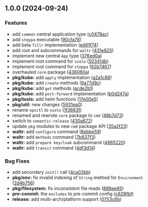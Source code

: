 ## 1.0.0 (2024-09-24)

### Features

* add `common` central application type ([c0478ac](https://github.com/fmjstudios/gopskit/commit/c0478aca177a76e31a080757a3af393fca89e44d))
* add `steppa` executable ([90cfa78](https://github.com/fmjstudios/gopskit/commit/90cfa78c0bf72b1dbc6a4197b83d8ed271c54d51))
* add beta `fillr` implementation ([ed61f74](https://github.com/fmjstudios/gopskit/commit/ed61f743fd3a6dc924655f1e4e77a865b0e072e2))
* add root and subcommands for `waltr` ([431e825](https://github.com/fmjstudios/gopskit/commit/431e825e9b986ec9e9c3aa152e9ed4a32fe8115d))
* implement new central `App` type ([376ed0a](https://github.com/fmjstudios/gopskit/commit/376ed0aab9c7a0568847709f1a9842520f80666a))
* implement root command for `ssolo` ([50341db](https://github.com/fmjstudios/gopskit/commit/50341db06c89aafbd9eef805c72d7e3681fea4b9))
* implement root command for `steppa` ([92b7467](https://github.com/fmjstudios/gopskit/commit/92b746700defdc8ec3e9379e3e05f55f4865184c))
* overhauled `core` package ([436060a](https://github.com/fmjstudios/gopskit/commit/436060ac78604f4e39c91504e2d1666514cd0c77))
* **pkg/kube:** add `apply` implementation ([a2a1c88](https://github.com/fmjstudios/gopskit/commit/a2a1c88aa0207c8427c7248fdbc50f59c827968b))
* **pkg/kube:** add `create` methods ([9a77d9c](https://github.com/fmjstudios/gopskit/commit/9a77d9c76ee4f985bcd900d438aefa77b4bc14b0))
* **pkg/kube:** add `get` methods ([acde2b1](https://github.com/fmjstudios/gopskit/commit/acde2b1e9a0dbbcbe418a101410b427122b9d45a))
* **pkg/kube:** add `port-forward` implementation ([b0d247a](https://github.com/fmjstudios/gopskit/commit/b0d247ac80d3a0a5e3b5ab00e600f0b72cc374e3))
* **pkg/tools:** add helm functions ([17e00e5](https://github.com/fmjstudios/gopskit/commit/17e00e526227ed0f79ee80672685bc0205dc5961))
* **pkg/util:** new changes ([5931ea0](https://github.com/fmjstudios/gopskit/commit/5931ea09e559d23cdead8af86c4644a8afaf9377))
* rename `opsctl` to `ssolo` ([1f3663f](https://github.com/fmjstudios/gopskit/commit/1f3663f2c0e32afd85dfdaf006fce607cb4a1484))
* renamed and rewrote `core` package to `cmd` ([48b7d73](https://github.com/fmjstudios/gopskit/commit/48b7d739d4a8427ef477fb5b75f3751775287926))
* switch to `semantic-release` ([430a672](https://github.com/fmjstudios/gopskit/commit/430a672d41258dc63861c8a1b581aa06768e85ce))
* update `pkg` modules to new `cmd` package API ([35a2f23](https://github.com/fmjstudios/gopskit/commit/35a2f230f25d890576c5e034a36a45c735391523))
* **waltr:** add `configure` command ([8ebbe59](https://github.com/fmjstudios/gopskit/commit/8ebbe5954c84548ffebef5db0657d4c41a4d285a))
* **waltr:** add `methods` command ([7b837f3](https://github.com/fmjstudios/gopskit/commit/7b837f384d88a62e4e765187de52b49a3cc663f4))
* **waltr:** add `prepare keycloak` subcommand ([4865220](https://github.com/fmjstudios/gopskit/commit/486522062e586a2def96350503e37492df70fa23))
* **waltr:** add `transit` command ([4df3d14](https://github.com/fmjstudios/gopskit/commit/4df3d1490b88a39f267ddf387743b42e1325d792))

### Bug Fixes

* add secondary `init()` call ([4ca03bb](https://github.com/fmjstudios/gopskit/commit/4ca03bbadaca283e4314cb7bc03fac005db0991c))
* **pkg/env:** fix invalid indexing of `String` method for `Environment` ([2d4b756](https://github.com/fmjstudios/gopskit/commit/2d4b756351053196af68148943b8af77ced6ce4e))
* **pkg/filesystem:** fix inconsistent file reads ([888ee85](https://github.com/fmjstudios/gopskit/commit/888ee85c71cdea9c873a9d81a9219050a516c30b))
* **pre-commit:** the `excludes` to pre-commit config ([c628fbf](https://github.com/fmjstudios/gopskit/commit/c628fbf77a1646bfc8f268720743f3845d0d9898))
* **release:** add multi-arch/platform support ([0753c6b](https://github.com/fmjstudios/gopskit/commit/0753c6b5f211323f1655dd5ad218662f2cfcd67f))
